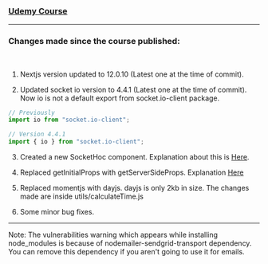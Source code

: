 ### [Udemy Course](https://www.udemy.com/course/mernstack-nextjs-withsocketio/?referralCode=A31CAC3FD91000489D0A)

---

### Changes made since the course published:

<br>

1. Nextjs version updated to 12.0.10 (Latest one at the time of commit).

2. Updated socket io version to 4.4.1 (Latest one at the time of commit). Now io is not a default export from socket.io-client package.

```javascript
// Previously
import io from "socket.io-client";

// Version 4.4.1
import { io } from "socket.io-client";
```

3. Created a new SocketHoc component. Explanation about this is [Here](https://www.udemy.com/course/mernstack-nextjs-withsocketio/learn/#questions/15297138/).

4. Replaced getInitialProps with getServerSideProps. Explanation [Here](https://www.udemy.com/course/mernstack-nextjs-withsocketio/learn/lecture/28229950#overview)

5. Replaced momentjs with dayjs. dayjs is only 2kb in size. The changes made are inside utils/calculateTime.js

6. Some minor bug fixes.

---

Note: The vulnerabilities warning which appears while installing node_modules is because of nodemailer-sendgrid-transport dependency. You can remove this dependency if you aren't going to use it for emails.
